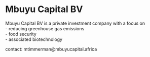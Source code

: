 <h1>Mbuyu Capital BV</h1>

<div>Mbuyu Capital BV is a private investment company with a focus on</div>
<div>- reducing greenhouse gas emissions</div>
<div>- food security</div>
<div>- associated biotechnology</div>
<p>contact: mtimmerman@mbuyucapital.africa</p>


